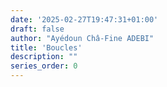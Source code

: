 ```yaml
---
date: '2025-02-27T19:47:31+01:00'
draft: false
author: "Ayédoun Châ-Fine ADEBI"
title: 'Boucles'
description: ""
series_order: 0
---
```

